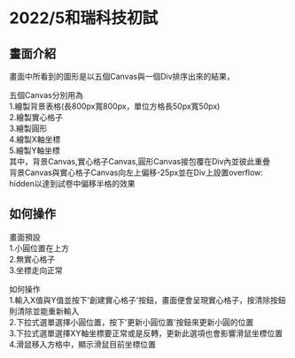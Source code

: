 # 2022/5和瑞科技初試
## 畫面介紹
畫面中所看到的圖形是以五個Canvas與一個Div排序出來的結果，


五個Canvas分別用為<br>
1.繪製背景表格(長800px寬800px，單位方格長50px寬50px)<br>
2.繪製實心格子<br>
3.繪製圓形<br>
4.繪製X軸坐標<br>
5.繪製Y軸坐標<br>
其中，背景Canvas,實心格子Canvas,圓形Canvas接包覆在Div內並彼此重疊<br>
背景Canvas與實心格子Canvas向左上偏移-25px並在Div上設置overflow: hidden以達到試卷中偏移半格的效果<br>
## 如何操作
畫面預設<br>
1.小圓位置在上方<br>
2.無實心格子<br>
3.坐標走向正常<br>

如何操作<br>
1.輸入X值與Y值並按下'創建實心格子'按鈕，畫面便會呈現實心格子，按清除按鈕則清除並能重新輸入<br>
2.下拉式選單選擇小圓位置，按下'更新小圓位置'按鈕來更新小圓的位置<br>
3.下拉式選單選擇XY軸坐標要正常或是反轉，更新此選項也會影響滑鼠坐標位置<br>
4.滑鼠移入方格中，顯示滑鼠目前坐標位置<br>




